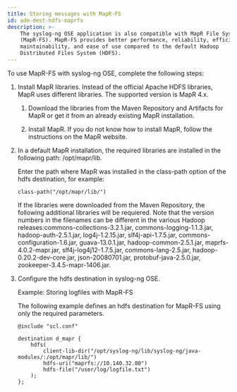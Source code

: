 ```yaml
---
title: Storing messages with MapR-FS
id: adm-dest-hdfs-maprfs
description: >-
    The syslog-ng OSE application is also compatible with MapR File System
    (MapR-FS). MapR-FS provides better performance, reliability, efficiency,
    maintainability, and ease of use compared to the default Hadoop
    Distributed Files System (HDFS). 
---
```


To use MapR-FS with syslog-ng OSE, complete the following steps:

1. Install MapR libraries. Instead of the official Apache HDFS
    libraries, MapR uses different libraries. The supported version is
    MapR 4.x.

    1. Download the libraries from the Maven Repository and Artifacts
        for MapR or get it from an already existing MapR installation.

    2. Install MapR. If you do not know how to install MapR, follow the
        instructions on the MapR website.

2. In a default MapR installation, the required libraries are installed
    in the following path: /opt/mapr/lib.

    Enter the path where MapR was installed in the class-path option of
    the hdfs destination, for example:

    ```config
    class-path("/opt/mapr/lib/")
    ```

    If the libraries were downloaded from the Maven Repository, the
    following additional libraries will be requiered. Note that the
    version numbers in the filenames can be different in the various
    Hadoop releases:commons-collections-3.2.1.jar,
    commons-logging-1.1.3.jar, hadoop-auth-2.5.1.jar, log4j-1.2.15.jar,
    slf4j-api-1.7.5.jar, commons-configuration-1.6.jar,
    guava-13.0.1.jar, hadoop-common-2.5.1.jar, maprfs-4.0.2-mapr.jar,
    slf4j-log4j12-1.7.5.jar, commons-lang-2.5.jar,
    hadoop-0.20.2-dev-core.jar, json-20080701.jar,
    protobuf-java-2.5.0.jar, zookeeper-3.4.5-mapr-1406.jar.

3. Configure the hdfs destination in syslog-ng OSE.

    Example: Storing logfiles with MapR-FS

    The following example defines an hdfs destination for MapR-FS using
    only the required parameters.

    ```config
    @include "scl.conf"

    destination d_mapr {
        hdfs(
            client-lib-dir("/opt/syslog-ng/lib/syslog-ng/java-modules/:/opt/mapr/lib/")
            hdfs-uri("maprfs://10.140.32.80")
            hdfs-file("/user/log/logfile.txt")
        );
    };
    ```
